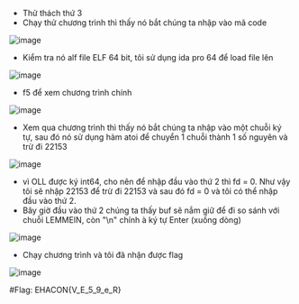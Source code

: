 - Thử thách thứ 3
- Chạy thử chương trình thì thấy nó bắt chúng ta nhập vào mã code

![image](https://user-images.githubusercontent.com/57956165/140960053-e4f6c32f-8c1d-469f-aad1-51ad838afb08.png)

- Kiểm tra nó alf file ELF 64 bit, tôi sử dụng ida pro 64 để load file lên

![image](https://user-images.githubusercontent.com/57956165/140959780-669b0622-6ab1-4fd0-9a42-96136fb8934c.png)

- f5 để xem chương trình chính 

![image](https://user-images.githubusercontent.com/57956165/140962102-203ffeec-b5a7-462e-97e7-d38afab70e32.png)

- Xem qua chương trình thì thấy nó bắt chúng ta nhập vào một chuỗi ký tự, sau đó nó sử dụng hàm atoi để chuyển 1 chuỗi thành 1 số nguyên và trừ đi 22153

![image](https://user-images.githubusercontent.com/57956165/140960498-e1b2ff07-4669-47bf-b914-ba85690d79cb.png)

- vì OLL được ký int64, cho nên để nhập đầu vào thứ 2 thì fd = 0. Như vậy tôi sẽ nhập 22153 để trừ đi 22153 và sau đó fd = 0 và tôi có thể nhập đầu vào thứ 2. 
- Bây giờ đầu vào thứ 2 chúng ta thấy buf sẽ nắm giữ để đi so sánh với chuỗi LEMMEIN, còn "\n" chính à ký tự Enter (xuống dòng)

![image](https://user-images.githubusercontent.com/57956165/140961856-4fe7aa21-aa58-4155-aa49-bbed6f143e63.png)

- Chạy chương trình và tôi đã nhận được flag

![image](https://user-images.githubusercontent.com/57956165/140961935-29c9ba45-6a83-4f91-8f62-082510101d50.png)

#Flag: EHACON{V_E_5_9_e_R}
